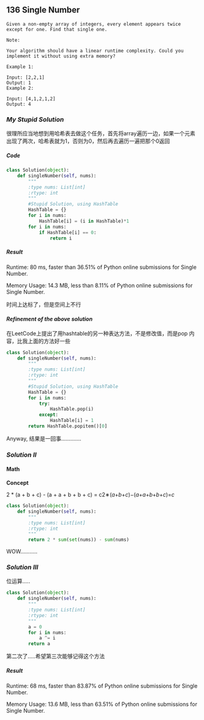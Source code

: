 ## 136 Single Number

```
Given a non-empty array of integers, every element appears twice except for one. Find that single one.

Note:

Your algorithm should have a linear runtime complexity. Could you implement it without using extra memory?

Example 1:

Input: [2,2,1]
Output: 1
Example 2:

Input: [4,1,2,1,2]
Output: 4
```



### *My Stupid Solution*

很理所应当地想到用哈希表去做这个任务，首先将array遍历一边，如果一个元素出现了两次，哈希表就为1，否则为0，然后再去遍历一遍把那个0返回

##### *Code*

```python
class Solution(object):
    def singleNumber(self, nums):
        """
        :type nums: List[int]
        :rtype: int
        """
        #Stupid Solution, using HashTable
        HashTable = {}
        for i in nums:
            HashTable[i] = (i in HashTable)*1
        for i in nums:
            if HashTable[i] == 0:
                return i
```



##### *Result*

Runtime: 80 ms, faster than 36.51% of Python online submissions for Single Number.

Memory Usage: 14.3 MB, less than 8.11% of Python online submissions for Single Number.



时间上达标了，但是空间上不行



#### *Refinement of the above solution*

在LeetCode上提出了用hashtable的另一种表达方法，不是修改值，而是pop 内容，比我上面的方法好一些

```python
class Solution(object):
    def singleNumber(self, nums):
        """
        :type nums: List[int]
        :rtype: int
        """
        #Stupid Solution, using HashTable
        HashTable = {}
        for i in nums:
            try:
                HashTable.pop(i)
            except:
                HashTable[i] = 1
        return HashTable.popitem()[0]
```

Anyway, 结果是一回事.............

### *Solution II*

#### Math

**Concept**

2 * (a + b + c) - (a + a + b + b + c) = c2∗(*a*+*b*+*c*)−(*a*+*a*+*b*+*b*+*c*)=*c*

```python
class Solution(object):
    def singleNumber(self, nums):
        """
        :type nums: List[int]
        :rtype: int
        """
        return 2 * sum(set(nums)) - sum(nums)
```

WOW...........

### *Solution III*

位运算.....

```python
class Solution(object):
    def singleNumber(self, nums):
        """
        :type nums: List[int]
        :rtype: int
        """
        a = 0
        for i in nums:
            a ^= i
        return a
```

第二次了.....希望第三次能够记得这个方法



##### *Result*

Runtime: 68 ms, faster than 83.87% of Python online submissions for Single Number.

Memory Usage: 13.6 MB, less than 63.51% of Python online submissions for Single Number.

